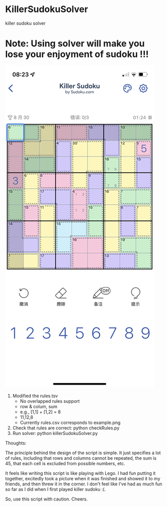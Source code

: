 # KillerSudokuSolver
killer sudoku solver

# Note: Using solver will make you lose your enjoyment of sudoku !!!


!["example.png"](https://github.com/atlasbioinfo/KillerSudokuSolver/blob/main/example.png)

1. Modified the rules.tsv
    * No overlapped rules support
    * row & colum, sum
    * e.g., [1,1] + [1,2] = 8 
    * 11,12,8
    * Currently rules.csv corresponds to example.png
2. Check that rules are correct: python checkRules.py
3. Run solver: python killerSudokuSolver.py

Thoughts:

The principle behind the design of the script is simple. It just specifies a lot of rules, including that rows and columns cannot be repeated, the sum is 45, that each cell is excluded from possible numbers, etc.

It feels like writing this script is like playing with Lego. I had fun putting it together, excitedly took a picture  when it was finished and showed it to my friends, and then threw it in the corner. I don't feel like I've had as much fun so far as I did when I first played killer sudoku :(.

So, use this script with caution. Cheers.
